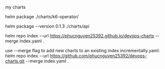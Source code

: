 my charts

helm package ./charts/k6-operator/

helm package --version 0.1.3 ./charts/api

helm repo index --url https://phucnguyen25392.github.io/devops-charts --merge index.yaml .

use --merge flag to add new charts to an existing index incrementally.yaml:
helm repo index --url https://github.com/phucnguyen25392/devops-charts.git --merge index.yaml .
